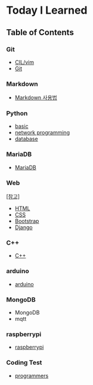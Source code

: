 # Today I Learned



## Table of Contents

### Git

* [CIL/vim](https://github.com/hongjy127/TIL/blob/master/git/CLI.md)
* [Git](https://github.com/hongjy127/TIL/blob/master/git/git.md)



### Markdown

* [Markdown 사용법](https://github.com/hongjy127/TIL/blob/master/markdown/markdown.md)



### Python

- [basic](https://github.com/hongjy127/TIL/tree/master/python/basic)
- [network programming](https://github.com/hongjy127/TIL/tree/master/python/network_programming)
- [database](https://github.com/hongjy127/TIL/tree/master/python/database)



### MariaDB

- [MariaDB](https://github.com/hongjy127/TIL/blob/master/MariaDB/MariaDB.md)



### Web

[[참고]](https://www.w3schools.com/)

- [HTML](https://github.com/hongjy127/TIL/tree/master/web/HTML)
- [CSS](https://github.com/hongjy127/TIL/tree/master/web/CSS)
- [Bootstrap](https://github.com/hongjy127/TIL/tree/master/web/Bootstrap)
- [Django](https://github.com/hongjy127/TIL/tree/master/web/Django)



### C++

- [C++](https://github.com/hongjy127/TIL/tree/master/C%2B%2B)



### arduino

- [arduino](https://github.com/hongjy127/TIL/tree/master/C%2B%2B)



### MongoDB

- MongoDB
- mqtt



### raspberrypi

- [raspberrypi](https://github.com/hongjy127/TIL/tree/master/raspberrypi)



### Coding Test

- [programmers](https://github.com/hongjy127/TIL/tree/master/coding_test)

